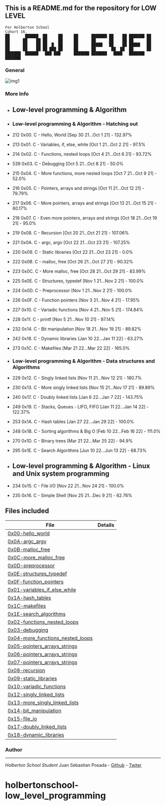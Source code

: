 ## This is a README.md for the repository for LOW LEVEL
```
For Holberton School
Cohort 16.
██       ██████  ██     ██     ██      ███████ ██    ██ ███████ ██ 
██      ██    ██ ██     ██     ██      ██      ██    ██ ██      ██ 
██      ██    ██ ██  █  ██     ██      █████   ██    ██ █████   ██ 
██      ██    ██ ██ ███ ██     ██      ██       ██  ██  ██      ██ 
███████  ██████   ███ ███      ███████ ███████   ████   ███████ ███████ 
```
### General
![img1](https://codeforwin.org/wp-content/uploads/2017/05/Classification-of-low-level-programming-language.png)

### More Info

* ##  Low-level programming & Algorithm
* ### Low-level programming & Algorithm - Hatching out
* 212 0x00. C - Hello, World [Sep 30 21...Oct 1 21] - 132.97%
* 213 0x01. C - Variables, if, else, while [Oct 1 21...Oct 2 21] - 97.5%
* 214 0x02. C - Functions, nested loops [Oct 4 21...Oct 6 21] - 93.72%
* 539 0x03. C - Debugging [Oct 5 21...Oct 8 21] - 50.0%
* 215 0x04. C - More functions, more nested loops [Oct 7 21...Oct 9 21] - 52.0%
* 216 0x05. C - Pointers, arrays and strings [Oct 11 21...Oct 12 21] - 79.79%
* 217 0x06. C - More pointers, arrays and strings [Oct 13 21...Oct 15 21] - 60.17%
* 218 0x07. C - Even more pointers, arrays and strings [Oct 18 21...Oct 19 21] - 95.0%
* 219 0x08. C - Recursion [Oct 20 21...Oct 21 21] - 107.06%
* 221 0x0A. C - argc, argv [Oct 22 21...Oct 23 21] - 107.25%
* 220 0x09. C - Static libraries [Oct 22 21...Oct 23 21] - 0.0%
* 222 0x0B. C - malloc, free [Oct 26 21...Oct 27 21] - 90.32%
* 223 0x0C. C - More malloc, free [Oct 28 21...Oct 29 21] - 83.99%
* 225 0x0E. C - Structures, typedef [Nov 1 21...Nov 2 21] - 100.0%
* 224 0x0D. C - Preprocessor [Nov 1 21...Nov 2 21] - 100.0%
* 226 0x0F. C - Function pointers [Nov 3 21...Nov 4 21] - 17.95%
* 227 0x10. C - Variadic functions [Nov 4 21...Nov 5 21] - 174.84%
* 228 0x11. C - printf [Nov 5 21...Nov 10 21] - 97.14%
* 232 0x14. C - Bit manipulation [Nov 18 21...Nov 19 21] - 89.82%
* 242 0x18. C - Dynamic libraries [Jan 10 22...Jan 11 22] - 63.27%
* 273 0x1C. C - Makefiles [Mar 21 22...Mar 22 22] - 165.0%

* ### Low-level programming & Algorithm - Data structures and Algorithms
* 229 0x12. C - Singly linked lists [Nov 11 21...Nov 12 21] - 180.7%
* 230 0x13. C - More singly linked lists [Nov 15 21...Nov 17 21] - 89.89%
* 240 0x17. C - Doubly linked lists [Jan 6 22...Jan 7 22] - 143.75%
* 249 0x19. C - Stacks, Queues - LIFO, FIFO [Jan 11 22...Jan 14 22] - 122.37%
* 253 0x1A. C - Hash tables [Jan 27 22...Jan 29 22] - 100.0%
* 248 0x1B. C - Sorting algorithms & Big O [Feb 10 22...Feb 16 22] - 111.0%
* 270 0x1D. C - Binary trees [Mar 21 22...Mar 25 22] - 94.9%
* 295 0x1E. C - Search Algorithms [Jun 10 22...Jun 13 22] - 68.73%

* ## Low-level programming & Algorithm - Linux and Unix system programming
* 234 0x15. C - File I/O [Nov 22 21...Nov 24 21] - 100.0%
* 235 0x16. C - Simple Shell [Nov 25 21...Dec 9 21] - 62.76%

## Files included

| File                 | Details                                    |
|--------------------- | ------------------------------------------ |
| [0x00-hello_world]() |	       |
| [0x0A-argc_argv]() |	       |
| [0x0B-malloc_free]() |	       |
| [0x0C-more_malloc_free]() |	       |
| [0x0D-preprocessor]() |	       |
| [0x0E-structures_typedef]() |	       |
| [0x0F-function_pointers]() |	       |
| [0x01-variables_if_else_while]() |	       |
| [0x1A-hash_tables]() |	       |
| [0x1C-makefiles]() |	       |
| [0x1E-search_algorithms]() |	       |
| [0x02-functions_nested_loops]() |	       |
| [0x03-debugging]() |	       |
| [0x04-more_functions_nested_loops]() |	       |
| [0x05-pointers_arrays_strings]() |	       |
| [0x06-pointers_arrays_strings]() |	       |
| [0x07-pointers_arrays_strings]() |	       |
| [0x08-recursion]() |	       |
| [0x09-static_libraries]() |	       |
| [0x10-variadic_functions]() |	       |
| [0x12-singly_linked_lists]() |	       |
| [0x13-more_singly_linked_lists]() |	       |
| [0x14-bit_manipulation]() |	       |
| [0x15-file_io]() |	       |
| [0x17-doubly_linked_lists]() |	       |
| [0x18-dynamic_libraries]() |	       |


### Author
***

*Holberton School Student*
Juan Sebastian Posada  - [Github](https://github.com/Juansepo13) - [Twiter](https://twitter.com/@JuanSeb35904130)
# holbertonschool-low_level_programming
